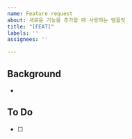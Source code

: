 ```yaml
---
name: Feature request
about: 새로운 기능을 추가할 때 사용하는 템플릿
title: "[FEAT]"
labels: ''
assignees: ''

---
```


## Background
-

## To Do
- [ ]
